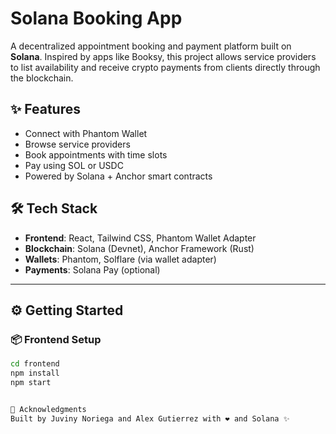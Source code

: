 # Solana Booking App

A decentralized appointment booking and payment platform built on **Solana**. Inspired by apps like Booksy, this project allows service providers to list availability and receive crypto payments from clients directly through the blockchain.

## ✨ Features

- Connect with Phantom Wallet
- Browse service providers
- Book appointments with time slots
- Pay using SOL or USDC
- Powered by Solana + Anchor smart contracts

## 🛠 Tech Stack

- **Frontend**: React, Tailwind CSS, Phantom Wallet Adapter
- **Blockchain**: Solana (Devnet), Anchor Framework (Rust)
- **Wallets**: Phantom, Solflare (via wallet adapter)
- **Payments**: Solana Pay (optional)

---

## ⚙️ Getting Started

### 📦 Frontend Setup

```bash
cd frontend
npm install
npm start


🙌 Acknowledgments
Built by Juviny Noriega and Alex Gutierrez with ❤️ and Solana ✨